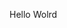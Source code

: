 Hello Wolrd






















































































































































































































































































































































































































































































































































































































































































































































































































































































































































































































































































































































































































































































































































































































































































































































































































































































































































































































































































































































































































































































































































































































































































































































































































































































































































































































































































































































































































































































































































































































































































































































































































































































































































































































































































































































































































































































































































































































































































































































































































































































